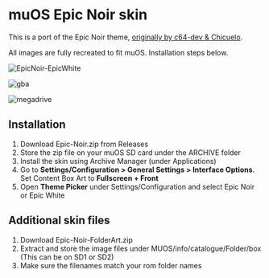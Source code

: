 # muOS Epic Noir skin

This is a port of the Epic Noir theme, [originally by c64-dev & Chicuelo](https://github.com/c64-dev/es-theme-epicnoir).

All images are fully recreated to fit muOS. Installation steps below.

![EpicNoir-EpicWhite](https://github.com/user-attachments/assets/d5143325-d1ca-40e0-ad94-e41d59ccb657)

![gba](https://github.com/user-attachments/assets/f3a3f21a-b351-4dcb-80a8-fbbaed7b5bcf)

![megadrive](https://github.com/user-attachments/assets/234656b4-74a2-4e76-a70b-5a6631420913)


## Installation

1. Download Epic-Noir.zip from Releases
2. Store the zip file on your muOS SD card under the ARCHIVE folder
3. Install the skin using Archive Manager (under Applications)
4. Go to **Settings/Configuration > General Settings > Interface Options**. Set Content Box Art to **Fullscreen + Front**
5. Open **Theme Picker** under Settings/Configuration and select Epic Noir or Epic White

## Additional skin files

1. Download Epic-Noir-FolderArt.zip
2. Extract and store the image files under MUOS/info/catalogue/Folder/box (This can be on SD1 or SD2)
3. Make sure the filenames match your rom folder names
